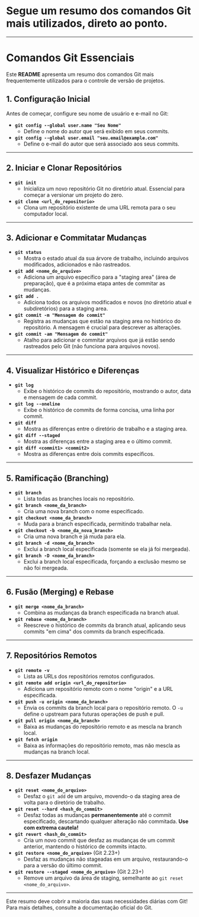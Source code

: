 # Segue um resumo dos comandos **Git** mais utilizados, direto ao ponto.


---

# Comandos Git Essenciais

Este **README** apresenta um resumo dos comandos Git mais frequentemente utilizados para o controle de versão de projetos.

## 1. Configuração Inicial

Antes de começar, configure seu nome de usuário e e-mail no Git:

* **`git config --global user.name "Seu Nome"`**
    * Define o nome do autor que será exibido em seus commits.
* **`git config --global user.email "seu.email@example.com"`**
    * Define o e-mail do autor que será associado aos seus commits.

---

## 2. Iniciar e Clonar Repositórios

* **`git init`**
    * Inicializa um novo repositório Git no diretório atual. Essencial para começar a versionar um projeto do zero.
* **`git clone <url_do_repositorio>`**
    * Clona um repositório existente de uma URL remota para o seu computador local.

---

## 3. Adicionar e Commitatar Mudanças

* **`git status`**
    * Mostra o estado atual da sua árvore de trabalho, incluindo arquivos modificados, adicionados e não rastreados.
* **`git add <nome_do_arquivo>`**
    * Adiciona um arquivo específico para a "staging area" (área de preparação), que é a próxima etapa antes de commitar as mudanças.
* **`git add .`**
    * Adiciona todos os arquivos modificados e novos (no diretório atual e subdiretórios) para a staging area.
* **`git commit -m "Mensagem do commit"`**
    * Registra as mudanças que estão na staging area no histórico do repositório. A mensagem é crucial para descrever as alterações.
* **`git commit -am "Mensagem do commit"`**
    * Atalho para adicionar e commitar arquivos que já estão sendo rastreados pelo Git (não funciona para arquivos novos).

---

## 4. Visualizar Histórico e Diferenças

* **`git log`**
    * Exibe o histórico de commits do repositório, mostrando o autor, data e mensagem de cada commit.
* **`git log --oneline`**
    * Exibe o histórico de commits de forma concisa, uma linha por commit.
* **`git diff`**
    * Mostra as diferenças entre o diretório de trabalho e a staging area.
* **`git diff --staged`**
    * Mostra as diferenças entre a staging area e o último commit.
* **`git diff <commit1> <commit2>`**
    * Mostra as diferenças entre dois commits específicos.

---

## 5. Ramificação (Branching)

* **`git branch`**
    * Lista todas as branches locais no repositório.
* **`git branch <nome_da_branch>`**
    * Cria uma nova branch com o nome especificado.
* **`git checkout <nome_da_branch>`**
    * Muda para a branch especificada, permitindo trabalhar nela.
* **`git checkout -b <nome_da_nova_branch>`**
    * Cria uma nova branch e já muda para ela.
* **`git branch -d <nome_da_branch>`**
    * Exclui a branch local especificada (somente se ela já foi mergeada).
* **`git branch -D <nome_da_branch>`**
    * Exclui a branch local especificada, forçando a exclusão mesmo se não foi mergeada.

---

## 6. Fusão (Merging) e Rebase

* **`git merge <nome_da_branch>`**
    * Combina as mudanças da branch especificada na branch atual.
* **`git rebase <nome_da_branch>`**
    * Reescreve o histórico de commits da branch atual, aplicando seus commits "em cima" dos commits da branch especificada.

---

## 7. Repositórios Remotos

* **`git remote -v`**
    * Lista as URLs dos repositórios remotos configurados.
* **`git remote add origin <url_do_repositorio>`**
    * Adiciona um repositório remoto com o nome "origin" e a URL especificada.
* **`git push -u origin <nome_da_branch>`**
    * Envia os commits da branch local para o repositório remoto. O `-u` define o upstream para futuras operações de push e pull.
* **`git pull origin <nome_da_branch>`**
    * Baixa as mudanças do repositório remoto e as mescla na branch local.
* **`git fetch origin`**
    * Baixa as informações do repositório remoto, mas não mescla as mudanças na branch local.

---

## 8. Desfazer Mudanças

* **`git reset <nome_do_arquivo>`**
    * Desfaz o `git add` de um arquivo, movendo-o da staging area de volta para o diretório de trabalho.
* **`git reset --hard <hash_do_commit>`**
    * Desfaz todas as mudanças **permanentemente** até o commit especificado, descartando qualquer alteração não commitada. **Use com extrema cautela!**
* **`git revert <hash_do_commit>`**
    * Cria um novo commit que desfaz as mudanças de um commit anterior, mantendo o histórico de commits intacto.
* **`git restore <nome_do_arquivo>`** (Git 2.23+)
    * Desfaz as mudanças não stageadas em um arquivo, restaurando-o para a versão do último commit.
* **`git restore --staged <nome_do_arquivo>`** (Git 2.23+)
    * Remove um arquivo da área de staging, semelhante ao `git reset <nome_do_arquivo>`.

---

Este resumo deve cobrir a maioria das suas necessidades diárias com Git! Para mais detalhes, consulte a documentação oficial do Git.
